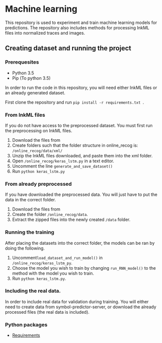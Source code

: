 # Machine learning

This repository is used to experiment and train machine learning models for predictions.
The repository also includes methods for processing InkML files into normalized traces and images.

## Creating dataset and running the project

### Prerequesites
- Python 3.5
- Pip (To python 3.5)

In order to run the code in this repository, you will need either InkML files or an already generated dataset.

First clone the repository and run ```pip install -r requirements.txt ```.

### From InkML files

If you do not have access to the preprocessed dataset. You must first run the preprocessing on InkML files.

1. Download the files from []()
2. Create folders such that the folder structure in online_recog is:
```/online_recog/data/xml/```
3. Unzip the InkML files downloaded, and paste them into the xml folder.
4. Open ```/online_recog/keras_lstm.py``` in a text editor.
5. Uncomment the line ```generate_and_save_dataset()```
6. Run ```python keras_lstm.py```

### From already preprocessed
If you have downloaded the preprocessed data. You will just have to put the data in the correct folder.

1. Download the files from []()
2. Create the folder ```/online_recog/data```.
3. Extract the zipped files into the newly created ```/data``` folder.

### Running the training

After placing the datasets into the correct folder, the models can be ran by doing the following.

1. Uncomment```load_dataset_and_run_model()``` in ```/online_recog/keras_lstm_py```. 
2. Choose the model you wish to train by changing ```run_RNN_model()``` to the method with the model you wish to train. 
3. Run ```python keras_lstm.py```.

### Including the real data.

In order to include real data for validation during training. You will either need to create data from symbol-predictor-server, or download the already processed files (the real data is included).


### Python packages
- [Requirements](requirements.txt)


